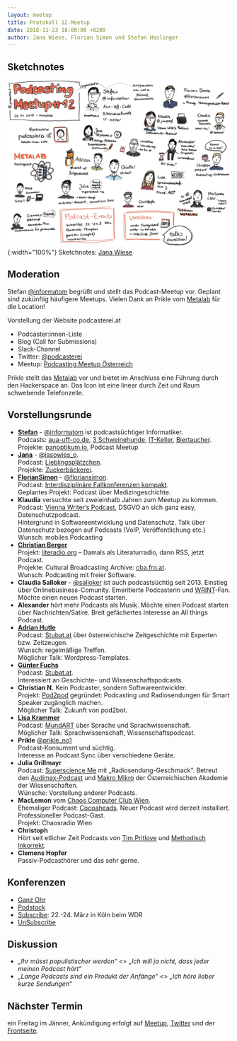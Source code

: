 ```yaml
---
layout: meetup
title: Protokoll 12.Meetup
date: 2018-11-23 18:00:00 +0200
author: Jana Wiese, Florian Simon und Stefan Haslinger
---
```


## Sketchnotes

![Sketchnote von Jana Wiese](/img/m12/sketchnote.jpg){:width="100%"}
Sketchnotes: [Jana Wiese](https://twitter.com/jasowies_o)

## Moderation

Stefan [@informatom](https://twitter.com/informatom) begrüßt und stellt das Podcast-Meetup vor.
Geplant sind zukünftig häufigere Meetups. Vielen Dank an Prikle vom [Metalab](https://metalab.at)
für die Location!

Vorstellung der Website podcasterei.at
* Podcaster:innen-Liste
* Blog (Call for Submissions)
* Slack-Channel
* Twitter: [@podcasterei](https://twitter.com/podcasterei)
* Meetup: [Podcasting Meetup Österreich](https://www.meetup.com/de-DE/Podcasting-Meetup-Osterreich/)

Prikle stellt das [Metalab](https://metalab.at) vor und bietet im Anschluss eine Führung durch den
Hackerspace an. Das Icon ist eine linear durch Zeit und Raum schwebende Telefonzelle.

## Vorstellungsrunde

* **[Stefan](/people/stefan_haslinger.html)** -
  [@informatom](https://twitter.com/informatom) ist podcastsüchtiger Informatiker.<br/>
  Podcasts: [aua-uff-co.de](https://aua-uff-co.de/), [3 Schweinehunde](https://3-schweinehun.de/),
  [IT-Keller](https://it-keller.at/podcast),
  [Biertaucher](http://spielend-programmieren.at/de:podcast:biertaucher:start).<br/>
  Projekte: [panoptikum.io](https://panoptikum.io/), Podcast Meetup
* **[Jana](/people/jana_wiese.html)** - [@jasowies_o](https://twitter.com/jasowies_o).<br/>
  Podcast: [Lieblingsplätzchen](https://www.lieblings-plaetzchen.com/). <br/>
  Projekte: [Zuckerbäckerei](http://zuckerbaeckerei.com).
* **[FlorianSimon](/people/florian_simon.html)** - [@floriansimon](https://twitter.com/floriansimon). <br/>
  Podcast: [Interdisziplinäre Fallkonferenzen kompakt](http://podcasts.meduniwien.ac.at). <br/>
  Geplantes Projekt: Podcast über Medizingeschichte.
* **Klaudia** versuchte seit zweieinhalb Jahren zum Meetup zu kommen.<br/>
  Podcast: [Vienna Writer‘s Podcast](https://www.viennawriter.net), DSGVO an sich ganz easy,
  Datenschutzpodcast.<br/>
  Hintergrund in Softwareentwicklung und Datenschutz. Talk über Datenschutz bezogen auf Podcasts
  (VoIP, Veröffentlichung etc.)<br/>
  Wunsch: mobiles Podcasting
* **[Christian Berger](/people/christian_berger.html)**<br/>
  Projekt: [literadio.org](https://literadio.org) – Damals als Literaturradio, dann RSS, jetzt
  Podcast.<br/>
  Projekte: Cultural Broadcasting Archive: [cba.fro.at](https://cba.fro.at).<br/>
  Wunsch: Podcasting mit freier Software.
* **Claudia Salloker** - [@salloker](https://twitter.com/salloker) ist auch podcastsüchtig seit 2013.
  Einstieg über Onlinebusiness-Comunity. Emeritierte Podcasterin und
  [WRINT](https://wrint.de/)-Fan. Möchte einen neuen Podcast starten.
* **Alexander** hört mehr Podcasts als Musik. Möchte einen Podcast starten über
  Nachrichten/Satire. Breit gefächertes Interesse an All things Podcast.
* **[Adrian Hutle](/people/adrian_hutle.html)**<br/>
  Podcast: [Stubat.at](https://www.stubat.at) über österreichische Zeitgeschichte mit Experten
  bzw. Zeitzeugen.<br/>
  Wunsch: regelmäßige Treffen.<br/>
  Möglicher Talk: Wordpress-Templates.
* **[Günter Fuchs](/people/günther_fuchs.html)**<br/>
  Podcast: [Stubat.at](https://www.stubat.at).<br/>
  Interessiert an Geschichte- und Wissenschaftspodcasts.
* **Christian N.** Kein Podcaster, sondern Softwareentwickler.<br/>
  Projekt: [Pod2pod](https://www.pod2bot.com) gegründet: Podcasting und Radiosendungen für Smart
  Speaker zugänglich machen.<br/>
  Möglicher Talk: Zukunft von pod2bot.
* **[Lisa Krammer](/people/lisa_krammer.html)**<br/>
  Podcast: [MundART](https://www.mundartpodcast.at) über Sprache und Sprachwissenschaft.<br/>
  Möglicher Talk: Sprachwissenschaft, Wissenschaftspodcast.
* **Prikle** [@prikle_no1](https://twitter.com/prikle_no1)<br/>
  Podcast-Konsument und süchtig.<br/>
  Interesse an Podcast Sync über verschiedene Geräte.
* **Julia Grillmayr**<br/>
  Podcast: [Superscience Me](https://superscience.podigee.io) mit „Radiosendung-Geschmack“.
  Betreut den [Audimax-Podcast](https://medienportal.univie.ac.at/uniview/podcast-audimax/)
  und [Makro Mikro](https://www.oeaw.ac.at/podcast/) der Österreichischen Akademie der
  Wissenschaften.<br/>
  Wünsche: Vorstellung anderer Podcasts.
* **MacLemon** vom [Chaos Computer Club Wien](https://c3w.at).<br/>
  Ehemaliger Podcast: [Cocoaheads](https://cocoaheads.at/). Neuer Podcast wird derzeit installiert.
  Professioneller Podcast-Gast.<br/>
  Projekt: Chaosradio Wien
* **Christoph**<br/>
  Hört seit etlicher Zeit Podcasts von [Tim Pritlove](https://metaebene.me) und
  [Methodisch Inkorrekt](http://minkorrekt.de).
* **Clemens Hopfer**<br/>
  Passiv-Podcasthörer und das sehr gerne.

## Konferenzen

* [Ganz Ohr](https://www.oeaw.ac.at/detail/event/ganz-ohr-fuer-wissenschaft/)
* [Podstock](https://www.podstock.de)
* [Subscribe](https://metaebene.me): 22.-24. März in Köln beim WDR
* [UnSubscribe](https://youtu.be/s19wvVSA2C8)

## Diskussion

* *„Ihr müsst populistischer werden“* <> *„Ich will ja nicht, dass jeder meinen Podcast hört“*
* *„Lange Podcasts sind ein Produkt der Anfänge“* <> *„Ich höre lieber kurze Sendungen“*

## Nächster Termin

ein Freitag im Jänner, Ankündigung erfolgt auf
[Meetup](https://www.meetup.com/Podcasting-Meetup-Osterreich/),
[Twitter](https://twitter.com/podcasterei) und der [Frontseite](/).
